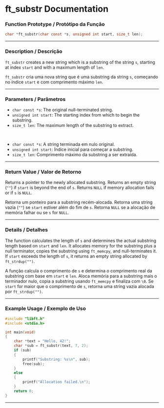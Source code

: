# ft\_substr Documentation

### Function Prototype / Protótipo da Função

```c
char *ft_substr(char const *s, unsigned int start, size_t len);
```

---

### Description / Descrição

`ft_substr` creates a new string which is a substring of the string `s`, starting at index `start` and with a maximum length of `len`.

`ft_substr` cria uma nova string que é uma substring da string `s`, começando no índice `start` e com comprimento máximo `len`.

---

### Parameters / Parâmetros

* `char const *s`: The original null-terminated string.
* `unsigned int start`: The starting index from which to begin the substring.
* `size_t len`: The maximum length of the substring to extract.

 

* `char const *s`: A string terminada em nulo original.
* `unsigned int start`: Índice inicial para começar a substring.
* `size_t len`: Comprimento máximo da substring a ser extraída.

---

### Return Value / Valor de Retorno

Returns a pointer to the newly allocated substring.
Returns an empty string (`""`) if `start` is beyond the end of `s`.
Returns `NULL` if memory allocation fails or if `s` is `NULL`.

Retorna um ponteiro para a substring recém-alocada.
Retorna uma string vazia (`""`) se `start` estiver além do fim de `s`.
Retorna `NULL` se a alocação de memória falhar ou se `s` for `NULL`.

---

### Details / Detalhes

The function calculates the length of `s` and determines the actual substring length based on `start` and `len`.
It allocates memory for the substring plus a null terminator, copies the substring using `ft_memcpy`, and null-terminates it.
If `start` exceeds the length of `s`, it returns an empty string allocated by `ft_strdup("")`.

A função calcula o comprimento de `s` e determina o comprimento real da substring com base em `start` e `len`.
Aloca memória para a substring mais o terminador nulo, copia a substring usando `ft_memcpy` e finaliza com `\0`.
Se `start` for maior que o comprimento de `s`, retorna uma string vazia alocada por `ft_strdup("")`.

---

### Example Usage / Exemplo de Uso

```c
#include "libft.h"
#include <stdio.h>

int main(void)
{
    char *text = "Hello, 42!";
    char *sub = ft_substr(text, 7, 2);
    if (sub)
    {
        printf("Substring: %s\n", sub);
        free(sub);
    }
    else
    {
        printf("Allocation failed.\n");
    }
    return 0;
}
```

---
